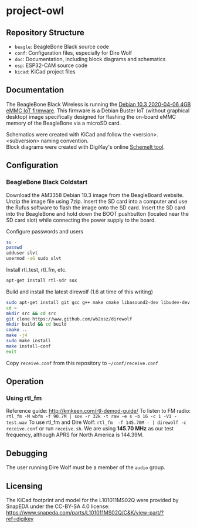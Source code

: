 # project-owl

## Repository Structure
- `beagle`: BeagleBone Black source code
- `conf`: Configuration files, especially for Dire Wolf
- `doc`: Documentation, including block diagrams and schematics
- `esp`: ESP32-CAM source code
- `kicad`: KiCad project files

## Documentation

The BeagleBone Black Wireless is running the [Debian 10.3 2020-04-06 4GB eMMC IoT firmware](https://debian.beagleboard.org/images/bone-eMMC-flasher-debian-10.3-iot-armhf-2020-04-06-4gb.img.xz). This firmware is a Debian Buster IoT (without graphical desktop) image specifically designed for flashing the on-board eMMC memory of the BeagleBone via a microSD card.

Schematics were created with KiCad and follow the \<version>.\<subversion> naming convention.  
Block diagrams were created with DigiKey's online [SchemeIt tool](https://www.digikey.com/schemeit/project/project-owl-26cf1e4f4a01456586e33678977ee045).

## Configuration
### BeagleBone Black Coldstart
Download the AM3358 Debian 10.3 image from the BeagleBoard website. Unzip the image file using 7zip. Insert the SD card into a computer and use the Rufus software to flash the image onto the SD card. Insert the SD card into the BeagleBone and hold down the BOOT pushbutton (located near the SD card slot) while connecting the power supply to the board.

Configure passwords and users
```bash
su - 
passwd
adduser slvt
usermod -aG sudo slvt
```

Install rtl_test, rtl_fm, etc.
```bash
apt-get install rtl-sdr sox
```

Build and install the latest direwolf (1.6 at time of this writing)
```bash
sudo apt-get install git gcc g++ make cmake libasound2-dev libudev-dev
cd ~
mkdir src && cd src
git clone https://www.github.com/wb2osz/direwolf
mkdir build && cd build
cmake ..
make -j4
sudo make install
make install-conf
exit
```

Copy `receive.conf` from this repository to `~/conf/receive.conf`

## Operation
### Using rtl_fm
Reference guide: http://kmkeen.com/rtl-demod-guide/
To listen to FM radio: `rtl_fm -M wbfm -f 90.7M | sox -r 32k -t raw -e s -b 16 -c 1 -V1 - test.wav`
To use rtl_fm and Dire Wolf: `rtl_fm  -f 145.70M - | direwolf -c receive.conf` or run `receive.sh`.
We are using **145.70 MHz** as our test frequency, although APRS for North America is 144.39M. 

## Debugging
The user running Dire Wolf must be a member of the `audio` group.

## Licensing
The KiCad footprint and model for the L101011MS02Q were provided by SnapEDA under the CC-BY-SA 4.0 license: https://www.snapeda.com/parts/L101011MS02Q/C&K/view-part/?ref=digikey 


